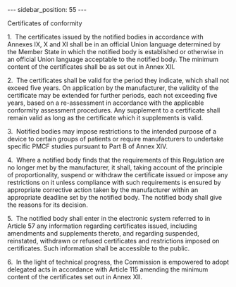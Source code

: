 
<meta data-rh="true" name="docsearch:language" content="en">
<meta data-rh="true" name="docsearch:version" content="current">
<meta data-rh="true" name="docsearch:docusaurus_tag" content="docs-default-current">
        ---
sidebar_position: 55
---
           <p class="stitle-article-norm">Certificates of conformity</p>
   <p class="norm">1.&nbsp;&nbsp;The certificates issued by the notified
 bodies in accordance with Annexes&nbsp;IX, X and XI shall be in an 
official Union language determined by the Member&nbsp;State in which the
 notified body is established or otherwise in an official Union language
 acceptable to the notified body. The minimum content of the 
certificates shall be as set out in Annex&nbsp;XII.</p>
   <p class="norm">2.&nbsp;&nbsp;The certificates shall be valid for the
 period they indicate, which shall not exceed five years. On application
 by the manufacturer, the validity of the certificate may be extended 
for further periods, each not exceeding five years, based on a 
re-assessment in accordance with the applicable conformity assessment 
procedures. Any supplement to a certificate shall remain valid as long 
as the certificate which it supplements is valid.</p>
   <p class="norm">3.&nbsp;&nbsp;Notified bodies may impose restrictions
 to the intended purpose of a device to certain groups of patients or 
require manufacturers to undertake specific PMCF studies pursuant to 
Part B of Annex&nbsp;XIV.</p>
   <p class="norm">4.&nbsp;&nbsp;Where a notified body finds that the 
requirements of this Regulation are no longer met by the manufacturer, 
it shall, taking account of the principle of proportionality, suspend or
 withdraw the certificate issued or impose any restrictions on it unless
 compliance with such requirements is ensured by appropriate corrective 
action taken by the manufacturer within an appropriate deadline set by 
the notified body. The notified body shall give the reasons for its 
decision.</p>
   <p class="norm">5.&nbsp;&nbsp;The notified body shall enter in the 
electronic system referred to in Article&nbsp;57 any information 
regarding certificates issued, including amendments and supplements 
thereto, and regarding suspended, reinstated, withdrawn or refused 
certificates and restrictions imposed on certificates. Such information 
shall be accessible to the public.</p>
   <p class="norm">6.&nbsp;&nbsp;In the light of technical progress, the
 Commission is empowered to adopt delegated acts in accordance with 
Article&nbsp;115 amending the minimum content of the certificates set 
out in Annex&nbsp;XII.</p>